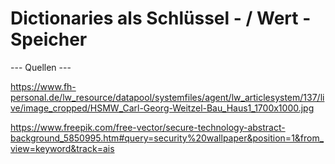 # Dictionaries als Schlüssel - / Wert - Speicher

--- Quellen ---

https://www.fh-personal.de/lw_resource/datapool/systemfiles/agent/lw_articlesystem/137/live/image_cropped/HSMW_Carl-Georg-Weitzel-Bau_Haus1_1700x1000.jpg

https://www.freepik.com/free-vector/secure-technology-abstract-background_5850995.htm#query=security%20wallpaper&position=1&from_view=keyword&track=ais
